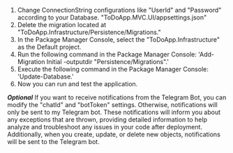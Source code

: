 1. Change ConnectionString configurations like "UserId" and "Password" according to your Database. "ToDoApp.MVC.UI/appsettings.json"
2. Delete the migration located at "ToDoApp.Infrastructure/Persistence/Migrations."
3. In the Package Manager Console, select the "ToDoApp.Infrastructure" as the Default project.
4. Run the following command in the Package Manager Console: 'Add-Migration Initial -outputdir "Persistence/Migrations".'
5. Execute the following command in the Package Manager Console: 'Update-Database.'
6. Now you can run and test the application.

***Optional***
If you want to receive notifications from the Telegram Bot, you can modify the "chatId" and "botToken" settings. 
Otherwise, notifications will only be sent to my Telegram bot. These notifications will inform you about any exceptions that are thrown, 
providing detailed information to help analyze and troubleshoot any issues in your code after deployment. 
Additionally, when you create, update, or delete new objects, notifications will be sent to the Telegram bot.